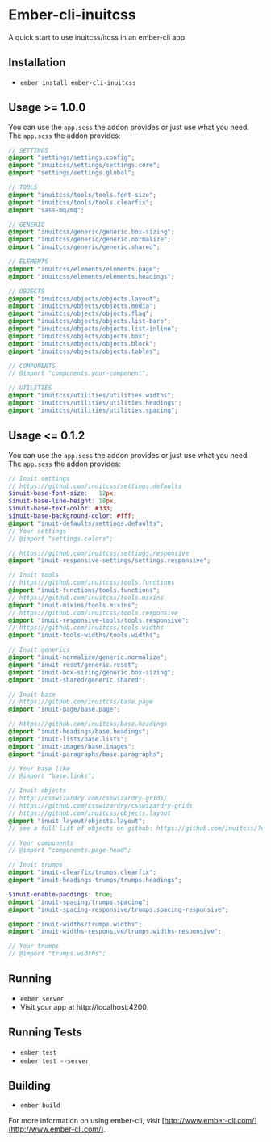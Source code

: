 # Ember-cli-inuitcss

A quick start to use inuitcss/itcss in an ember-cli app.

## Installation

* `ember install ember-cli-inuitcss`

## Usage >= 1.0.0

You can use the `app.scss` the addon provides or just use what you need.
The `app.scss` the addon provides:

```scss
// SETTINGS
@import "settings/settings.config";
@import "inuitcss/settings/settings.core";
@import "settings/settings.global";

// TOOLS
@import "inuitcss/tools/tools.font-size";
@import "inuitcss/tools/tools.clearfix";
@import "sass-mq/mq";

// GENERIC
@import "inuitcss/generic/generic.box-sizing";
@import "inuitcss/generic/generic.normalize";
@import "inuitcss/generic/generic.shared";

// ELEMENTS
@import "inuitcss/elements/elements.page";
@import "inuitcss/elements/elements.headings";

// OBJECTS
@import "inuitcss/objects/objects.layout";
@import "inuitcss/objects/objects.media";
@import "inuitcss/objects/objects.flag";
@import "inuitcss/objects/objects.list-bare";
@import "inuitcss/objects/objects.list-inline";
@import "inuitcss/objects/objects.box";
@import "inuitcss/objects/objects.block";
@import "inuitcss/objects/objects.tables";

// COMPONENTS
// @import "components.your-component";

// UTILITIES
@import "inuitcss/utilities/utilities.widths";
@import "inuitcss/utilities/utilities.headings";
@import "inuitcss/utilities/utilities.spacing";
```


## Usage <= 0.1.2

You can use the `app.scss` the addon provides or just use what you need.
The `app.scss` the addon provides:

```scss
// Inuit settings
// https://github.com/inuitcss/settings.defaults
$inuit-base-font-size:   12px;
$inuit-base-line-height: 18px;
$inuit-base-text-color: #333;
$inuit-base-background-color: #fff;
@import "inuit-defaults/settings.defaults";
// Your settings
// @import "settings.colors";

// https://github.com/inuitcss/settings.responsive
@import "inuit-responsive-settings/settings.responsive";

// Inuit tools
// https://github.com/inuitcss/tools.functions
@import "inuit-functions/tools.functions";
// https://github.com/inuitcss/tools.mixins
@import "inuit-mixins/tools.mixins";
// https://github.com/inuitcss/tools.responsive
@import "inuit-responsive-tools/tools.responsive";
// https://github.com/inuitcss/tools.widths
@import "inuit-tools-widths/tools.widths";

// Inuit generics
@import "inuit-normalize/generic.normalize";
@import "inuit-reset/generic.reset";
@import "inuit-box-sizing/generic.box-sizing";
@import "inuit-shared/generic.shared";

// Inuit base
// https://github.com/inuitcss/base.page
@import "inuit-page/base.page";

// https://github.com/inuitcss/base.headings
@import "inuit-headings/base.headings";
@import "inuit-lists/base.lists";
@import "inuit-images/base.images";
@import "inuit-paragraphs/base.paragraphs";

// Your base like
// @import "base.links";

// Inuit objects
// http://csswizardry.com/csswizardry-grids/
// https://github.com/csswizardry/csswizardry-grids
// https://github.com/inuitcss/objects.layout
@import "inuit-layout/objects.layout";
// see a full list of objects on github: https://github.com/inuitcss/?utf8=%E2%9C%93&query=objects

// Your components
// @import "components.page-head";

// Inuit trumps
@import "inuit-clearfix/trumps.clearfix";
@import "inuit-headings-trumps/trumps.headings";

$inuit-enable-paddings: true;
@import "inuit-spacing/trumps.spacing";
@import "inuit-spacing-responsive/trumps.spacing-responsive";

@import "inuit-widths/trumps.widths";
@import "inuit-widths-responsive/trumps.widths-responsive";

// Your trumps
// @import "trumps.widths";
```

## Running

* `ember server`
* Visit your app at http://localhost:4200.

## Running Tests

* `ember test`
* `ember test --server`

## Building

* `ember build`

For more information on using ember-cli, visit [http://www.ember-cli.com/](http://www.ember-cli.com/).
